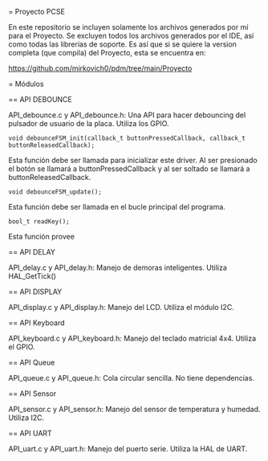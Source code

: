 = Proyecto PCSE

En este repositorio se incluyen solamente los archivos generados por mí para el Proyecto.
Se excluyen todos los archivos generados por el IDE, así como todas las librerías de soporte.
Es así que si se quiere la version completa (que compila) del Proyecto, esta se encuentra en:

   https://github.com/mirkovich0/pdm/tree/main/Proyecto

= Módulos

== API DEBOUNCE

API_debounce.c y API_debounce.h: Una API para hacer debouncing del pulsador de usuario de la placa. Utiliza los GPIO.

    void debounceFSM_init(callback_t buttonPressedCallback, callback_t buttonReleasedCallback);

Esta función debe ser llamada para inicializar este driver. Al ser presionado el botón se llamará a buttonPressedCallback
y al ser soltado se llamará a buttonReleasedCallback.


    void debounceFSM_update();

Esta función debe ser llamada en el bucle principal del programa.


    bool_t readKey();

Esta función provee 


== API DELAY

API_delay.c y API_delay.h: Manejo de demoras inteligentes. Utiliza HAL_GetTick()

== API DISPLAY

API_display.c y API_display.h: Manejo del LCD. Utiliza el módulo I2C.

== API Keyboard

API_keyboard.c y API_keyboard.h: Manejo del teclado matricial 4x4. Utiliza el GPIO.

== API Queue

API_queue.c y API_queue.h: Cola circular sencilla. No tiene dependencias.

== API Sensor

API_sensor.c y API_sensor.h: Manejo del sensor de temperatura y humedad. Utiliza I2C.

== API UART

API_uart.c y API_uart.h: Manejo del puerto serie. Utiliza la HAL de UART.

